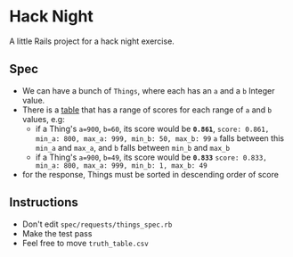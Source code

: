 # Hack Night

A little Rails project for a hack night exercise.

## Spec

- We can have a bunch of `Things`, where each has an `a` and a `b` Integer value.
- There is a [table](truth_table.csv) that has a range of scores for each range of `a` and `b` values, e.g:
  - if a Thing's `a=900`, `b=60`, its score would be **`0.861`**,
    `score: 0.861, min_a: 800, max_a: 999, min_b: 50, max_b: 99`
    `a` falls between this `min_a` and `max_a`, and `b` falls between `min_b` and `max_b`
  - if a Thing's `a=900`, `b=49`, its score would be **`0.833`**
    `score: 0.833, min_a: 800, max_a: 999, min_b: 1, max_b: 49`
- for the response, Things must be sorted in descending order of score

## Instructions

- Don't edit `spec/requests/things_spec.rb`
- Make the test pass
- Feel free to move `truth_table.csv`
